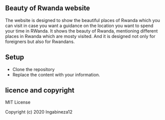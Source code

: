 ## Beauty of Rwanda website
The website is designed to show the beautiful places of Rwanda which you can visit in case you want a guidance on the location you want to spend your time in RWanda.
It shows the beauty of Rwanda, mentioning different places in Rwanda which are mosty visited.
And it is designed not only for foreigners but also for Rwandans.

## Setup
* Clone the repository
* Replace the content with your information.

## licence and copyright

MIT License

Copyright (c) 2020 Ingabineza12
